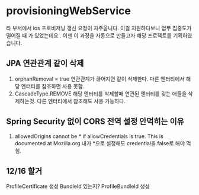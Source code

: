 # provisioningWebService
타 부서에서 ios 프로비저닝 갱신 요청이 자주옵니다. 이걸 지원하다보니 업무 집중도가 떨어질 때 가 있었는데요.. 이젠 이 과정을 자동으로 만들고자 해당 프로젝트를 기획하였습니다.


## JPA 연관관계 같이 삭제
1. orphanRemoval = true 연관관계가 끊어지면 같이 삭제한다. 다른 엔터티에서 해당 엔터티를 참조하면 사용 못함.
2. CascadeType.REMOVE 해당 엔터티를 삭제할때 연관된 엔터티를 갖는 애들을 삭제하는것. 다른 엔터티에서 참조해도 사용 가능하다.


## Spring Security 없이 CORS 전역 설정 안먹히는 이유
1. allowedOrigins cannot be * if allowCredentials is true. This is documented at Mozilla.org
내가 *으로 설정해도 credential을 false로 해야 먹힘.

## 12/16 할거
ProfileCertificate 생성
BundleId 있는지?
ProfileBundleId 생성
